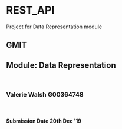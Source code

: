 # REST_API
Project for Data Representation module

## GMIT 
## Module: Data Representation
<br>

### Valerie Walsh G00364748

<br>

#### Submission Date 20th Dec '19

<br>
